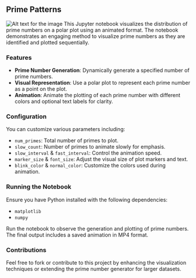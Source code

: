 
## Prime Patterns
![Alt text for the image]([prime.png](https://github.com/Tonumoy/Primes_on_Poles/blob/main/Prime_patterns.png))
This Jupyter notebook visualizes the distribution of prime numbers on a polar plot using an animated format. The notebook demonstrates an engaging method to visualize prime numbers as they are identified and plotted sequentially.

### Features
- **Prime Number Generation**: Dynamically generate a specified number of prime numbers.
- **Visual Representation**: Use a polar plot to represent each prime number as a point on the plot.
- **Animation**: Animate the plotting of each prime number with different colors and optional text labels for clarity.

### Configuration
You can customize various parameters including:
- `num_primes`: Total number of primes to plot.
- `slow_count`: Number of primes to animate slowly for emphasis.
- `slow_interval` & `fast_interval`: Control the animation speed.
- `marker_size` & `font_size`: Adjust the visual size of plot markers and text.
- `blink_color` & `normal_color`: Customize the colors used during animation.

### Running the Notebook
Ensure you have Python installed with the following dependencies:
- `matplotlib`
- `numpy`

Run the notebook to observe the generation and plotting of prime numbers. The final output includes a saved animation in MP4 format.

### Contributions
Feel free to fork or contribute to this project by enhancing the visualization techniques or extending the prime number generator for larger datasets.
